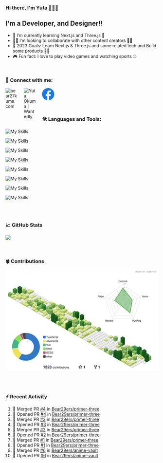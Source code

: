### Hi there, I'm Yuta 🤟🏻🐻

## I'm a Developer, and Designer!!

- 🌱 I’m currently learning Next.js and Three.js 🤣
- 👬🏻 I’m looking to collaborate with other content creators 👋🏻
- 🥅 2023 Goals: Learn Next.js & Three.js and some related tech and Build some products 💪🏻
- 🎮 Fun fact: I love to play video games and watching sports ⚾️

<br />

### :wave: Connect with me:

[<img align="left" alt="bear27kuma.com" width="40px" src="https://user-images.githubusercontent.com/39920490/156489586-f125813b-e344-46d6-9306-f5786684b976.jpg" style="margin-right: 20px;" />](https://bear29ers.github.io/)
[<img align="left" alt="Yuta Okuma | Wantedly" width="40px" src="https://user-images.githubusercontent.com/39920490/156489528-fdc520d6-10f1-43b6-8bf8-fadf8dcf1a90.jpg" style="margin-right: 20px;" />](https://www.wantedly.com/id/yuta_okuma_b)
[<img align="left" alt="Yuta Okuma | Facebook" width="40px" src="https://github.com/github/explore/blob/main/topics/facebook/facebook.png?raw=true" style="margin-right: 20px;" />](https://www.facebook.com/kumakuma1129/)

[//]: # '[<img align="left" alt="Yuta Okuma | Instagram" width="40px" src="https://github.com/github/explore/blob/main/topics/instagram/instagram.png?raw=true" />](https://www.instagram.com/bear_27earl/)'

<br />
<br />
<br />
<br />

### :hammer_and_wrench: Languages and Tools:

![My Skills](https://skillicons.dev/icons?i=html,css,sass,tailwind,bootstrap,js,ts)

![My Skills](https://skillicons.dev/icons?i=jquery,threejs,react,emotion,styledcomponents,materialui,nextjs)

![My Skills](https://skillicons.dev/icons?i=vercel,vue,nuxt,vite,nodejs,express,jest)

![My Skills](https://skillicons.dev/icons?i=regex,webpack,babel,php,laravel,mysql,sqlite)

![My Skills](https://skillicons.dev/icons?i=docker,git,github,githubactions,aws,gcp,firebase)

![My Skills](https://skillicons.dev/icons?i=vim,neovim,linux,bash,lua,markdown,svg)

![My Skills](https://skillicons.dev/icons?i=idea,vscode,atom,figma,xd,ps,ai)

![My Skills](https://skillicons.dev/icons?i=pr,ae,postman,sentry,codepen,stackoverflow,discord)

<br />
<br />

### :chart_with_upwards_trend: GitHub Stats

<div style="display: flex;">
    <a href="https://github.com/Bear29ers">
        <img height="220px;" src="https://github-readme-stats-bear29ers.vercel.app/api?username=Bear29ers&show_icons=true&theme=bear">
    </a>
</div>

<br />
<br />

### :four_leaf_clover: Contributions

![](./profile-3d-contrib/profile-green-animate.svg)

<br />
<br />

### :zap: Recent Activity

<!--START_SECTION:activity-->

1. 🎉 Merged PR [#4](https://github.com/Bear29ers/primer-three/pull/4) in [Bear29ers/primer-three](https://github.com/Bear29ers/primer-three)
2. 💪 Opened PR [#4](https://github.com/Bear29ers/primer-three/pull/4) in [Bear29ers/primer-three](https://github.com/Bear29ers/primer-three)
3. 🎉 Merged PR [#3](https://github.com/Bear29ers/primer-three/pull/3) in [Bear29ers/primer-three](https://github.com/Bear29ers/primer-three)
4. 💪 Opened PR [#3](https://github.com/Bear29ers/primer-three/pull/3) in [Bear29ers/primer-three](https://github.com/Bear29ers/primer-three)
5. 🎉 Merged PR [#2](https://github.com/Bear29ers/primer-three/pull/2) in [Bear29ers/primer-three](https://github.com/Bear29ers/primer-three)
6. 💪 Opened PR [#2](https://github.com/Bear29ers/primer-three/pull/2) in [Bear29ers/primer-three](https://github.com/Bear29ers/primer-three)
7. 🎉 Merged PR [#1](https://github.com/Bear29ers/primer-three/pull/1) in [Bear29ers/primer-three](https://github.com/Bear29ers/primer-three)
8. 💪 Opened PR [#1](https://github.com/Bear29ers/primer-three/pull/1) in [Bear29ers/primer-three](https://github.com/Bear29ers/primer-three)
9. 🎉 Merged PR [#6](https://github.com/Bear29ers/anime-vault/pull/6) in [Bear29ers/anime-vault](https://github.com/Bear29ers/anime-vault)
10. 💪 Opened PR [#6](https://github.com/Bear29ers/anime-vault/pull/6) in [Bear29ers/anime-vault](https://github.com/Bear29ers/anime-vault)

<!--END_SECTION:activity-->
